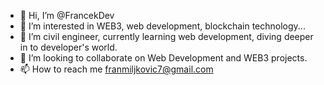 - 👋 Hi, I’m @FrancekDev
- 👀 I’m interested in WEB3, web development, blockchain technology...
- 🌱 I’m civil engineer, currently learning web development, diving deeper in to developer's world.
- 💞️ I’m looking to collaborate on Web Development and WEB3 projects.
- 📫 How to reach me franmiljkovic7@gmail.com

<!---
mikrovalnapecnica/mikrovalnapecnica is a ✨ special ✨ repository because its `README.md` (this file) appears on your GitHub profile.
You can click the Preview link to take a look at your changes.
--->
